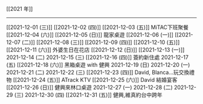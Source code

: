 [[2021 年]]

---

[[2021-12-01 (三)]]
[[2021-12-02 (四)]]
[[2021-12-03 (五)]] MiTAC下班聚餐
[[2021-12-04 (六)]]
[[2021-12-05 (日)]] 龍家桌遊
[[2021-12-06 (一)]]
[[2021-12-07 (二)]]
[[2021-12-08 (三)]]
[[2021-12-09 (四)]]
[[2021-12-10 (五)]]
[[2021-12-11 (六)]] 外婆生日在花店
[[2021-12-12 (日)]]
[[2021-12-13 (一)]]
2021-12-14 (二)
2021-12-15 (三)
[[2021-12-16 (四)]] 簽約新住處
2021-12-17 (五)
[[2021-12-18 (六)]] 黑箱桌遊 with 健興
2021-12-19 (日)
2021-12-20 (一)
2021-12-21 (二)
2021-12-22 (三)
[[2021-12-23 (四)]] David, Blanca...玩交換禮物
[[2021-12-24 (五)]] ATrack KTV
[[2021-12-25 (六)]] David 結婚宴客
[[2021-12-26 (日)]] 健興來林口桌遊
2021-12-27 (一)
2021-12-28 (二)
2021-12-29 (三)
2021-12-30 (四)
[[2021-12-31 (五)]] 健興,維真約台中跨年
